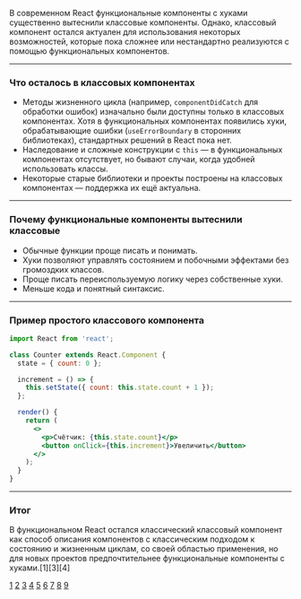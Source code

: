 В современном React функциональные компоненты с хуками существенно вытеснили классовые компоненты. Однако, классовый компонент остался актуален для использования некоторых возможностей, которые пока сложнее или нестандартно реализуются с помощью функциональных компонентов.

---

### Что осталось в классовых компонентах

- Методы жизненного цикла (например, `componentDidCatch` для обработки ошибок) изначально были доступны только в классовых компонентах. Хотя в функциональных компонентах появились хуки, обрабатывающие ошибки (`useErrorBoundary` в сторонних библиотеках), стандартных решений в React пока нет.
- Наследование и сложные конструкции с `this` — в функциональных компонентах отсутствует, но бывают случаи, когда удобней использовать классы.
- Некоторые старые библиотеки и проекты построены на классовых компонентах — поддержка их ещё актуальна.

---

### Почему функциональные компоненты вытеснили классовые

- Обычные функции проще писать и понимать.
- Хуки позволяют управлять состоянием и побочными эффектами без громоздких классов.
- Проще писать переиспользуемую логику через собственные хуки.
- Меньше кода и понятный синтаксис.

---

### Пример простого классового компонента

```jsx
import React from 'react';

class Counter extends React.Component {
  state = { count: 0 };

  increment = () => {
    this.setState({ count: this.state.count + 1 });
  };

  render() {
    return (
      <>
        <p>Счётчик: {this.state.count}</p>
        <button onClick={this.increment}>Увеличить</button>
      </>
    );
  }
}
```

---

### Итог

В функциональном React остался классический классовый компонент как способ описания компонентов с классическим подходом к состоянию и жизненным циклам, со своей областью применения, но для новых проектов предпочтительнее функциональные компоненты с хуками.[1][3][4]

[1](https://habr.com/ru/companies/ruvds/articles/444348/)
[2](https://www.reddit.com/r/reactjs/comments/zqo6th/functional_vs_class_components/)
[3](https://ru.legacy.reactjs.org/docs/components-and-props.html)
[4](https://frontend-stuff.com/blog/react-components-hooks-vs-classes/)
[5](https://yandex.ru/q/js/12708028417/)
[6](https://www.youtube.com/watch?v=HQLORQ-H3qo)
[7](https://www.youtube.com/watch?v=KxDnMU18JwI)
[8](https://habr.com/ru/articles/730766/)
[9](https://ru.stackoverflow.com/questions/1032788/%D0%9A%D0%BE%D0%B3%D0%B4%D0%B0-%D0%BB%D1%83%D1%87%D1%88%D0%B5-%D0%B8%D1%81%D0%BF%D0%BE%D0%BB%D1%8C%D0%B7%D0%BE%D0%B2%D0%B0%D1%82%D1%8C-%D0%BA%D0%BB%D0%B0%D1%81%D1%81%D0%BE%D0%B2%D1%8B%D0%B9-%D0%BA%D0%BE%D0%BC%D0%BF%D0%BE%D0%BD%D0%B5%D0%BD%D1%82-%D0%B8-%D0%BA%D0%BE%D0%B3%D0%B4%D0%B0-%D0%BB%D1%83%D1%87%D1%88%D0%B5-%D0%B8%D1%81%D0%BF%D0%BE%D0%BB%D1%8C%D0%B7%D0%BE%D0%B2%D0%B0%D1%82%D1%8C-%D1%84%D1%83%D0%BD%D0%BA%D1%86%D0%B8%D0%BE%D0%BD)
